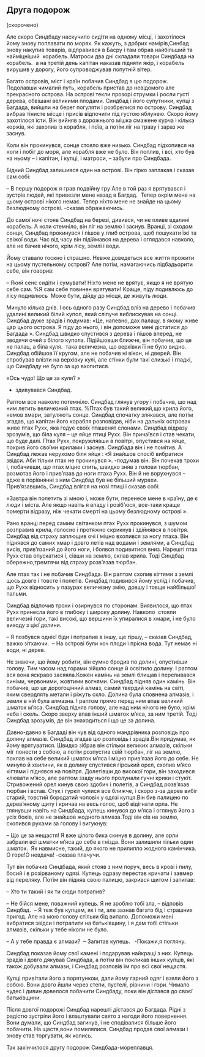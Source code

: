 ## Друга подорож

(скорочено)

Але скоро Синдбаду наскучило сидіти на одному місці, і захотілося йому знову поплавати по морях.
Як кажуть, з добрих намірів,Синбад знову накупив товарів, відправився в Басру і там обрав найбільший та найміцніший  корабель.
Матроси два дні складали товари Синдбада на корабель.
 а на третій день капітан наказав підняти якір, і корабель вирушив у дорогу, його супроводжував попутній вітер.

Багато островів, міст і країн побачив Синдбад в цю подорож.
Подолавши чималий путь, корабель пристав до невідомого але прекрасного острова.
На острові текли прозорі струмки і росли густі дерева, обвішані великими плодами.
Синдбад і його супутники, купці з Багдада, вийшли на берег погуляти і розбрелися по острову.
Синдбад вибрав тінисте місце і присів відпочити під густою яблунею.
Скоро йому захотілося їсти.
Він вийняв з дорожнього мішка смажене курча і кілька коржів, які захопив із корабля, і поїв, а потім ліг на траву і зараз же заснув.

Коли він прокинувся, сонце стояло вже низько.
Синдбад підхопився на ноги і побіг до моря, але корабля вже не було.
Він поплив, і всі, хто був на ньому – і капітан, і купці, і матроси, – забули про Синдбада.

Бідний Синдбад залишився один на острові.
Він гірко заплакав і сказав сам собі:

– В першу подорож я грав подвійну гру
Але в той раз я врятувався і зустрів людей, які привезли мене назад в Багдад.
 Тепер окрім мене на цьому острові нікого немає.
Тепер ніхто мене не знайде на цьому безлюдному острові.
-сказав ображаючись.

До самої ночі стояв Синдбад на березі, дивився, чи не пливе вдалині корабель.
А коли стемніло, він ліг на землю і заснув.
Вранці, зі сходом сонця, Синдбад прокинувся і пішов у глиб острова, щоб пошукати їжі та свіжої води.
Час від часу він підіймався на дерева і оглядався навколо, але не бачив нічого, крім лісу, землі і води.

Йому ставало тоскно і страшно.
Невже доведеться все життя прожити на цьому пустельному острові?
Але потім, намагаючись підбадьорити себе, він говорив:

– Який сенс сидіти і сумувати!
Ніхто мене не врятує, якщо я не врятую себе сам.
%Я сам себе повинен врятувати!
Краще, піду подивлюсь до лісу подивлюсь
 Може бути, дійду до місця, де живуть люди.

Минуло кілька днів.
І ось одного разу Синдбад вліз на дерево і побачив удалині великий білий купол, який сліпуче виблискував на сонці.
Синдбад дуже зрадів і подумав:
«Це, напевно, дах палацу, в якому живе цар цього острова.
Я піду до нього, і він допоможе мені дістатися до Багдада ».
Синдбад швидко спустився з дерева і пішов вперед, не зводячи очей з білого купола.
Підійшовши ближче, він побачив, що це не палац, а біла куля.
 така величезна, що верхівки її не було видно.
Синдбад обійшов її кругом, але не побачив ні вікон, ні дверей.
Він спробував влізти на верхівку кулі, але стінки були такі слизькі і гладкі, що Синдбаду не було за що вхопитися.

«Ось чудо! Що це за куля? »
- здивувався Синдбад.

Раптом все навколо потемніло.
Синдбад глянув угору і побачив, що над ним летить величезний птах.
%Птах був такий великий,що крила його, немов хмари, затуляють сонце.
Синдбад спочатку злякався, але потім згадав, що капітан його корабля розповідав, ніби на дальніх островах живе птах Рухх, яка годує своїх пташенят слонами.
Синдбад відразу зрозумів, що біла куля – це яйце птиці Рухх.
Він причаївся і став чекати, що буде далі.
Птах Рухх, покружлявши в повітрі, опустився на яйце, покрив його своїми крилами і заснув.
Синдбада він і не помітив.
А Синдбад лежав нерухомо біля яйця :
«Я знайшов спосіб вибратися звідси.
Аби тільки птах не прокинувся ».
-подумав він.
Він почекав трохи і, побачивши, що птах міцно спить, швидко зняв з голови тюрбан, розмотав його і прив’язав до ноги птаха Рухх.
Він й не ворухнувся – адже в порівнянні з ним Синдбад був не більший мурахи.
Прив’язавшись, Синдбад влігся на нозі птиці і сказав собі:

«Завтра він полетить зі мною і, може бути, перенесе мене в країну, де є люди і міста.
Але якщо навіть я впаду і розіб’юся, все-таки краще померти відразу, ніж чекати смерті на цьому безлюдному острові ».

Рано вранці перед самим світанком птах Рухх прокинувся, з шумом розправив крила, голосно і протяжно скрикнув і здійнявся в повітря.
Синдбад від страху заплющив очі і міцно вхопився за ногу птаха.
Він піднявся до самих хмар і довго летів над водами і землями, а Синдбад висів, прив’язаний до його ноги, і боявся подивитися вниз.
Нарешті птах Рухх став опускатися і, сівши на землю, склав крила.
Тоді Синдбад обережно,тремтячи від страху розв’язав тюрбан.

Але птах так і не побачив Синдбада.
Він раптом схопив кігтями з землі щось довге і товсте і полетів.
Синдбад подивився йому услід і побачив, що Рухх відносить у пазурах величезну змію, довшу і товще найбільшої пальми.

Синдбад відпочив трохи і озирнувся по сторонам.
Виявилося, що птах Рухх принесла його в глибоку і широку долину.
Навколо  стояли величезні гори, такі високі, що вершини їх упиралися в хмари, і не було виходу з цієї долини.

– Я позбувся однієї біди і потрапив в іншу, ще гіршу, – сказав Синдбад, важко зітхаючи.
 – На острові були хоч плоди і прісна вода.
Тут немає ні води, ні дерев.

Не знаючи, що йому робити, він сумно бродив по долині, опустивши голову.
Тим часом над горами зійшло сонце й освітило долину.
І раптом вся вона яскраво засяяла.Кожен камінь на землі блищав і переливався синіми, червоними, жовтими вогнями.
Синдбад підняв один камінь
 Він побачив, що це дорогоцінний алмаз, самий твердий камінь на світі, яким свердлять метали і ріжуть скло.
Долина була сповнена алмазів, і земля в ній була алмазна.
І раптом прямо перед ним впав великий шматок м’яса.
Синдбад підняв голову, але над ним нічого не було, крім неба і скель.
Скоро зверху впав інший шматок м’яса, за ним третій.
Тоді Синдбад зрозумів, де він знаходиться і що це за долина.

Давно-давно в Багдаді він чув від одного мандрівника розповідь про долину алмазів.
Синдбад згадав цю розповідь і зрадів.Він придумав, як йому врятуватися.
Швидко зібрав він стільки великих алмазів, скільки міг понести з собою, а потім розпустив свій тюрбан, ліг на землю, поклав на себе великий шматок м’яса і міцно прив’язав його до себе.
Не минуло й хвилини, як в долину спустився гірський орел, схопив м’ясо кігтями і піднявся на повітря.
Долетівши до високої гори, він заходився клювати м’ясо, але раптом ззаду нього пролунали гучні крики і стукіт.
Стривожений орел кинув свою здобич і полетів, а Синдбад розв’язав тюрбан і встав.
Стук і гуркіт чулися все ближче, і скоро з-за дерев вибіг старий, товстий бородатий чоловік у одязі купця.Він бив палицею по дерев’яному щиту і кричав на весь голос, щоб відігнати орла.
Не глянувши навіть на Синдбада, купець кинувся до м’яса і оглянув його з усіх боків, але не знайшов жодного алмаза.Тоді він сів на землю, схопився руками за голову і вигукнув:

– Що це за нещастя!
Я вже цілого бика скинув в долину, але орли забрали всі шматки м’яса до себе в гнізда.
Вони залишили тільки один шматок.
 Як навмисне, такий, до якого не прилипло жодного камінчика.
О горе!О невдача!
-сказав плачучи.

Тут він побачив Синдбада, який стояв з ним поруч, весь в крові і пилу, босий і в розірваному одязі.
Купець одразу перестав кричати і завмер від переляку.
Потім він підняв свою палицю, закрився щитом і запитав:

– Хто ти такий і як ти сюди потрапив?

– Не бійся мене, поважний купець.
Я не зроблю тобі зла, – відповів Синдбад.
 – Я теж був купцем, як і ти, але зазнав багато бід і страшних пригод.
Але на мою голову стільки бід випало.
Допоможи мені вибратися звідси і потрапити на батьківщину, і я дам тобі стільки алмазів, скільки у тебе ніколи не було.

– А у тебе правда є алмази?
 – Запитав купець. 
 -Покажи,я погляну.

Синдбад показав йому свої камені і подарував найкращі з них.
Купець зрадів і довго дякував Синдбада, а потім він покликав інших купців, які також добували алмази,
і Синдбад розповів їм про всі свої нещастя.

Купці привітали його з порятунком, дали йому гарний одяг і взяли його з собою.
Вони довго йшли через степи, пустелі, рівнини і гори.
Чимало чудес і дивин довелося побачити Синдбаду, поки він дістався до своєї батьківщини.

Після довгої подорожі Синдбад нарешті дістався до Багдада.
Рідні з радістю зустріли його і влаштували свято з нагоди його повернення.
Вони думали, що Синдбад загинув, і не сподівалися більше його побачити.
На щастя,вони помилялися.
Синдбад продав свої алмази і знову став торгувати, як колись.

Так закінчилося другу подорож Синдбада-мореплавця.

































